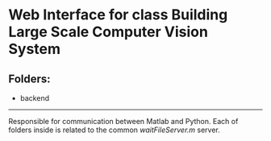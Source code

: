 Web Interface for class Building Large Scale Computer Vision System
===================================================================

Folders:
--------

* backend
---------
Responsible for communication between Matlab and Python. Each of folders inside is related to the common *waitFileServer.m* server.
